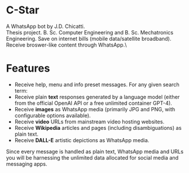 # C-Star
A WhatsApp bot by J.D. Chicatti.\
Thesis project. B. Sc. Computer Engineering and B. Sc. Mechatronics Engineering. Save on internet bills (mobile data/satellite broadband). Receive broswer-like content through WhatsApp.\

# Features
- Receive help, menu and info preset messages.
For any given search term:
- Receive plain **text** responses generated by a language model (either from the official OpenAI API or a free unlimited container GPT-4).
- Receive **images** as WhatsApp media (primarily JPG and PNG, with configurable options available).
- Receive **video** URLs from mainstream video hosting websites.
- Receive **Wikipedia** articles and pages (including disambiguations) as plain text.
- Receive **DALL-E** artistic depictions as WhatsApp media.

Since every message is handled as plain text, WhatsApp media and URLs you will be harnessing the unlimited data allocated for social media and messaging apps.
